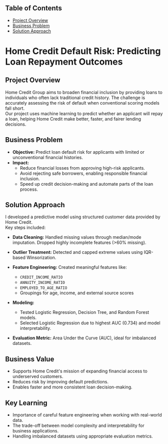 ## Table of Contents
- [Project Overview](#project-overview)
- [Business Problem](#business-problem)
- [Solution Approach](#solution-approach)

# Home Credit Default Risk: Predicting Loan Repayment Outcomes

## Project Overview
Home Credit Group aims to broaden financial inclusion by providing loans to individuals who often lack traditional credit history. The challenge is accurately assessing the risk of default when conventional scoring models fall short.  
Our project uses machine learning to predict whether an applicant will repay a loan, helping Home Credit make better, faster, and fairer lending decisions.

## Business Problem
- **Objective:** Predict loan default risk for applicants with limited or unconventional financial histories.
- **Impact:**
  - Reduce financial losses from approving high-risk applicants.
  - Avoid rejecting safe borrowers, enabling responsible financial inclusion.
  - Speed up credit decision-making and automate parts of the loan process.

## Solution Approach
I developed a predictive model using structured customer data provided by Home Credit.  
Key steps included:
- **Data Cleaning:** Handled missing values through median/mode imputation. Dropped highly incomplete features (>60% missing).
- **Outlier Treatment:** Detected and capped extreme values using IQR-based Winsorization.
- **Feature Engineering:** Created meaningful features like:
  - `CREDIT_INCOME_RATIO`
  - `ANNUITY_INCOME_RATIO`
  - `EMPLOYED_TO_AGE_RATIO`
  - Groupings for age, income, and external source scores

- **Modeling:**
  - Tested Logistic Regression, Decision Tree, and Random Forest models.
  - Selected Logistic Regression due to highest AUC (0.734) and model interpretability.
  
- **Evaluation Metric:** Area Under the Curve (AUC), ideal for imbalanced datasets.

## Business Value
- Supports Home Credit's mission of expanding financial access to underserved customers.
- Reduces risk by improving default predictions.
- Enables faster and more consistent loan decision-making.

## Key Learning
- Importance of careful feature engineering when working with real-world data.
- The trade-off between model complexity and interpretability for business applications.
- Handling imbalanced datasets using appropriate evaluation metrics.
